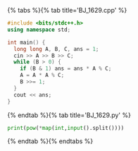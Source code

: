 {% tabs %}{% tab title='BJ_1629.cpp' %}

```cpp
#include <bits/stdc++.h>
using namespace std;

int main() {
  long long A, B, C, ans = 1;
  cin >> A >> B >> C;
  while (B > 0) {
    if (B & 1) ans = ans * A % C;
    A = A * A % C;
    B >>= 1;
  }
  cout << ans;
}
```

{% endtab %}{% tab title='BJ_1629.py' %}

```py
print(pow(*map(int,input().split())))
```

{% endtab %}{% endtabs %}
